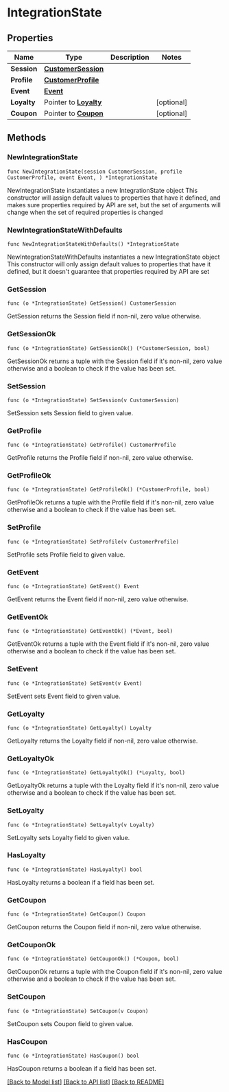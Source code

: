 # IntegrationState

## Properties

Name | Type | Description | Notes
------------ | ------------- | ------------- | -------------
**Session** | [**CustomerSession**](CustomerSession.md) |  | 
**Profile** | [**CustomerProfile**](CustomerProfile.md) |  | 
**Event** | [**Event**](Event.md) |  | 
**Loyalty** | Pointer to [**Loyalty**](Loyalty.md) |  | [optional] 
**Coupon** | Pointer to [**Coupon**](Coupon.md) |  | [optional] 

## Methods

### NewIntegrationState

`func NewIntegrationState(session CustomerSession, profile CustomerProfile, event Event, ) *IntegrationState`

NewIntegrationState instantiates a new IntegrationState object
This constructor will assign default values to properties that have it defined,
and makes sure properties required by API are set, but the set of arguments
will change when the set of required properties is changed

### NewIntegrationStateWithDefaults

`func NewIntegrationStateWithDefaults() *IntegrationState`

NewIntegrationStateWithDefaults instantiates a new IntegrationState object
This constructor will only assign default values to properties that have it defined,
but it doesn't guarantee that properties required by API are set

### GetSession

`func (o *IntegrationState) GetSession() CustomerSession`

GetSession returns the Session field if non-nil, zero value otherwise.

### GetSessionOk

`func (o *IntegrationState) GetSessionOk() (*CustomerSession, bool)`

GetSessionOk returns a tuple with the Session field if it's non-nil, zero value otherwise
and a boolean to check if the value has been set.

### SetSession

`func (o *IntegrationState) SetSession(v CustomerSession)`

SetSession sets Session field to given value.


### GetProfile

`func (o *IntegrationState) GetProfile() CustomerProfile`

GetProfile returns the Profile field if non-nil, zero value otherwise.

### GetProfileOk

`func (o *IntegrationState) GetProfileOk() (*CustomerProfile, bool)`

GetProfileOk returns a tuple with the Profile field if it's non-nil, zero value otherwise
and a boolean to check if the value has been set.

### SetProfile

`func (o *IntegrationState) SetProfile(v CustomerProfile)`

SetProfile sets Profile field to given value.


### GetEvent

`func (o *IntegrationState) GetEvent() Event`

GetEvent returns the Event field if non-nil, zero value otherwise.

### GetEventOk

`func (o *IntegrationState) GetEventOk() (*Event, bool)`

GetEventOk returns a tuple with the Event field if it's non-nil, zero value otherwise
and a boolean to check if the value has been set.

### SetEvent

`func (o *IntegrationState) SetEvent(v Event)`

SetEvent sets Event field to given value.


### GetLoyalty

`func (o *IntegrationState) GetLoyalty() Loyalty`

GetLoyalty returns the Loyalty field if non-nil, zero value otherwise.

### GetLoyaltyOk

`func (o *IntegrationState) GetLoyaltyOk() (*Loyalty, bool)`

GetLoyaltyOk returns a tuple with the Loyalty field if it's non-nil, zero value otherwise
and a boolean to check if the value has been set.

### SetLoyalty

`func (o *IntegrationState) SetLoyalty(v Loyalty)`

SetLoyalty sets Loyalty field to given value.

### HasLoyalty

`func (o *IntegrationState) HasLoyalty() bool`

HasLoyalty returns a boolean if a field has been set.

### GetCoupon

`func (o *IntegrationState) GetCoupon() Coupon`

GetCoupon returns the Coupon field if non-nil, zero value otherwise.

### GetCouponOk

`func (o *IntegrationState) GetCouponOk() (*Coupon, bool)`

GetCouponOk returns a tuple with the Coupon field if it's non-nil, zero value otherwise
and a boolean to check if the value has been set.

### SetCoupon

`func (o *IntegrationState) SetCoupon(v Coupon)`

SetCoupon sets Coupon field to given value.

### HasCoupon

`func (o *IntegrationState) HasCoupon() bool`

HasCoupon returns a boolean if a field has been set.


[[Back to Model list]](../README.md#documentation-for-models) [[Back to API list]](../README.md#documentation-for-api-endpoints) [[Back to README]](../README.md)


